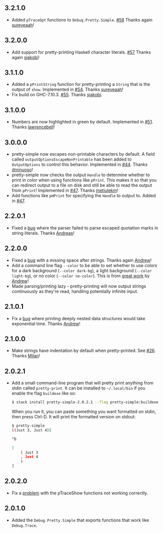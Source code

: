 
## 3.2.1.0

*   Added `pTraceOpt` functions to `Debug.Pretty.Simple`.
    [#58](https://github.com/cdepillabout/pretty-simple/pull/58)
    Thanks again [sureyeaah](https://github.com/sureyeaah)!

## 3.2.0.0

*   Add support for pretty-printing Haskell character literals.
    [#57](https://github.com/cdepillabout/pretty-simple/pull/57)
    Thanks again [sjakobi](https://github.com/sjakobi)!

## 3.1.1.0

*   Added a `pPrintString` function for pretty-printing a `String` that is the
    output of `show`.  Implemented in
    [#54](https://github.com/cdepillabout/pretty-simple/pull/54). Thanks
    [sureyeaah](https://github.com/sureyeaah)!
*   Fix build on GHC-7.10.3.
    [#55](https://github.com/cdepillabout/pretty-simple/pull/55).  Thanks
    [sjakobi](https://github.com/sjakobi).

## 3.1.0.0

*   Numbers are now highlighted in green by default.  Implemented in
    [#51](https://github.com/cdepillabout/pretty-simple/pull/51).
    Thanks [lawrencebell](https://github.com/lawrencebell)!

## 3.0.0.0

*   pretty-simple now escapes non-printable characters by default.  A field
    called `outputOptionsEscapeNonPrintable` has been added to `OutputOptions`
    to control this behavior.  Implemented in
    [#44](https://github.com/cdepillabout/pretty-simple/pull/44). Thanks
    [dminuoso](https://github.com/dminuoso)!
*   pretty-simple now checks the output `Handle` to determine whether to print
    in color when using functions like `pPrint`.  This makes it so that you
    can redirect output to a file on disk and still be able to read the
    output from `pPrint`!  Implemented in
    [#47](https://github.com/cdepillabout/pretty-simple/pull/47).  Thanks
    [metiulekm](https://github.com/metiulekm)!
*   Add functions like `pHPrint` for specifying the `Handle` to output to.
    Added in [#47](https://github.com/cdepillabout/pretty-simple/pull/47).

## 2.2.0.1
*   Fixed a [bug](https://github.com/cdepillabout/pretty-simple/pull/41) where
    the parser failed to parse escaped quotation marks in string literals.
    Thanks [Andreas](https://github.com/anka-213)!


## 2.2.0.0

*   Fixed a [bug](https://github.com/cdepillabout/pretty-simple/pull/33) with a
    missing space after strings.  Thanks again
    [Andrew](https://github.com/andrew-lei)!
*   Add a command line flag `--color` to be able to set whether to use colors for
    a dark background (`--color dark-bg`), a light background (`--color light-bg`),
    or no color (`--color no-color`).  This is from
    [great work](https://github.com/cdepillabout/pretty-simple/pull/35) by
    [Andrew](https://github.com/andrew-lei)!
*   Made parsing/printing lazy - pretty-printing will now output strings continuously
    as they're read, handling potentially infinite input.

## 2.1.0.1

*   Fix a [bug](https://github.com/cdepillabout/pretty-simple/pull/32) where
    printing deeply nested data structures would take exponential time.  Thanks
    [Andrew](https://github.com/andrew-lei)!

## 2.1.0.0

*   Make strings have indentation by default when pretty-printed.  See
    [#26](https://github.com/cdepillabout/pretty-simple/pull/26).  Thanks
    [Milan](https://github.com/Wizek)!

## 2.0.2.1

*   Add a small command-line program that will pretty print anything from stdin
    called `pretty-print`.  It can be installed to `~/.local/bin` if you enable
    the flag `buildexe` like so:

    ```sh
    $ stack install pretty-simple-2.0.2.1 --flag pretty-simple:buildexe
    ```

    When you run it, you can paste something you want formatted on stdin, then
    press <key>Ctrl</key>-<key>D</key>.  It will print the formatted version on
    stdout:

    ```sh
    $ pretty-simple
    [(Just 3, Just 4)]

    ^D

    [
        ( Just 3
        , Just 4
        )
    ]
    ```

## 2.0.2.0

*   Fix a [problem](https://github.com/cdepillabout/pretty-simple/pull/20) with
    the pTraceShow functions not working correctly.

## 2.0.1.0

*   Added the `Debug.Pretty.Simple` that exports functions that work like
    `Debug.Trace`.
